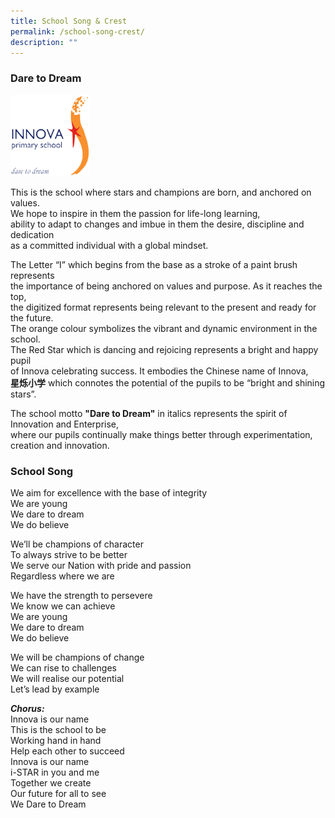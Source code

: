 ```yaml
---
title: School Song & Crest
permalink: /school-song-crest/
description: ""
---
```

### **Dare to Dream**

<style>  
img {  
  display: block;  
  margin-left: auto;  
  margin-right: auto;  
}  
</style>  
<body><img src="/images/school_crest.png" alt="School Crest" style="width:25%;">  
  
</body>

This is the school where stars and champions are born, and anchored on values.  
We hope to inspire in them the passion for life-long learning,  
ability to adapt to changes and imbue in them the desire, discipline and dedication  
as a committed individual with a global mindset.

The Letter “I” which begins from the base as a stroke of a paint brush represents  
the importance of being anchored on values and purpose. As it reaches the top,  
the digitized format represents being relevant to the present and ready for the future.  
The orange colour symbolizes the vibrant and dynamic environment in the school.  
The Red Star which is dancing and rejoicing represents a bright and happy pupil  
of Innova celebrating success. It embodies the Chinese name of Innova,  
**星****烁小****学** which connotes the potential of the pupils to be “bright and shining stars”.

The school motto **"Dare to Dream"** in italics represents the spirit of Innovation and Enterprise,  
	where our pupils continually make things better through experimentation, creation and innovation.
	
### **School Song**

We aim for excellence with the base of integrity  
We are young  
We dare to dream  
We do believe

We’ll be champions of character  
To always strive to be better  
We serve our Nation with pride and passion  
Regardless where we are

We have the strength to persevere  
We know we can achieve  
We are young  
We dare to dream  
We do believe

We will be champions of change  
We can rise to challenges  
We will realise our potential  
Let’s lead by example

**_Chorus:_**  
Innova is our name  
This is the school to be  
Working hand in hand  
Help each other to succeed  
Innova is our name  
i-STAR in you and me  
Together we create  
Our future for all to see  
We Dare to Dream